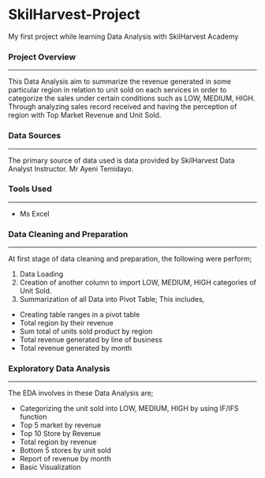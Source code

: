 # SkilHarvest-Project
My first project while learning Data Analysis with SkilHarvest Academy


### Project Overview
---
This Data Analysis aim to summarize the revenue generated in some particular region in relation to unit sold on each services in order to categorize the sales under certain conditions such as LOW, MEDIUM, HIGH. Through analyzing sales record received and having the perception of region with Top Market Revenue and Unit Sold.
### Data Sources 
---
The primary source of data used is data provided by SkilHarvest Data Analyst Instructor. Mr Ayeni Temidayo.
### Tools Used
---
- Ms Excel
### Data Cleaning and Preparation
---
At first stage of data cleaning and preparation, the following were perform;
1. Data Loading 
2. Creation of another column to import LOW, MEDIUM, HIGH categories of Unit Sold.
3. Summarization of all Data into Pivot Table; This includes,
  - Creating table ranges in a pivot table
  - Total region by their revenue
  - Sum total of units sold product by region
  - Total revenue generated by line of business 
  - Total revenue generated by month
### Exploratory Data Analysis 
---
The EDA involves in these Data Analysis are;
- Categorizing the unit sold into LOW, MEDIUM, HIGH by using IF/IFS function
- Top 5 market by revenue    
- Top 10 Store by Revenue
- Total region by revenue
- Bottom 5 stores by unit sold
- Report of revenue by month
- Basic Visualization
